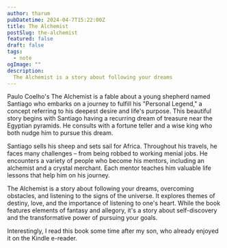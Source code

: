 ```yaml
---
author: tharum
pubDatetime: 2024-04-7T15:22:00Z
title: The Alchemist
postSlug: the-alchemist
featured: false
draft: false
tags:
  - note
ogImage: ""
description:
  The Alchemist is a story about following your dreams
---
```


Paulo Coelho's The Alchemist is a fable about a young shepherd named Santiago who embarks on a journey to fulfill his "Personal Legend," a concept referring to his deepest desire and life's purpose. This beautiful story begins with Santiago having a recurring dream of treasure near the Egyptian pyramids. He consults with a fortune teller and a wise king who both nudge him to pursue this dream.

Santiago sells his sheep and sets sail for Africa. Throughout his travels, he faces many challenges – from being robbed to working menial jobs. He encounters a variety of people who become his mentors, including an alchemist and a crystal merchant. Each mentor teaches him valuable life lessons that help him on his journey.

The Alchemist is a story about following your dreams, overcoming obstacles, and listening to the signs of the universe. It explores themes of destiny, love, and the importance of listening to one's heart. While the book features elements of fantasy and allegory, it's a story about self-discovery and the transformative power of pursuing your goals.

Interestingly, I read this book some time after my son, who already enjoyed it on the Kindle e-reader.